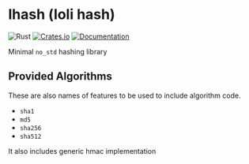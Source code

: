 # lhash (loli hash)

![Rust](https://github.com/DoumanAsh/lotp/workflows/Rust/badge.svg?branch=master)
[![Crates.io](https://img.shields.io/crates/v/lhash.svg)](https://crates.io/crates/lhash)
[![Documentation](https://docs.rs/lhash/badge.svg)](https://docs.rs/crate/lhash/)

Minimal `no_std` hashing library

## Provided Algorithms

These are also names of features to be used to include algorithm code.

- `sha1`
- `md5`
- `sha256`
- `sha512`

It also includes generic hmac implementation
